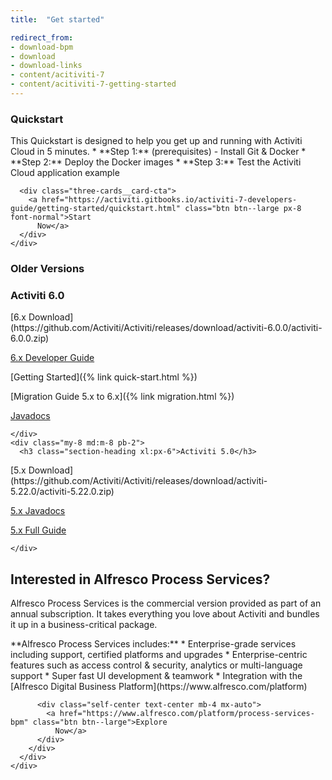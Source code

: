 ```yaml
---
title:  "Get started"

redirect_from:
- download-bpm
- download
- download-links
- content/acitiviti-7
- content/acitiviti-7-getting-started
---
```

<div class="three-cards">
  <div class="three-cards__wrap">
    <div class="card three-cards__card">
      <h3 class="card__title">Quickstart</h3>

<div class="card__content" markdown='1'>
This Quickstart is designed to help you get up and running with Activiti
Cloud in 5 minutes.
* **Step 1:** (prerequisites) - Install Git & Docker
* **Step 2:** Deploy the Docker images
* **Step 3:** Test the Activiti Cloud application example
</div>

      <div class="three-cards__card-cta">
        <a href="https://activiti.gitbooks.io/activiti-7-developers-guide/getting-started/quickstart.html" class="btn btn--large px-8 font-normal">Start
          Now</a>
      </div>
    </div>

  </div>
</div>

<div class="wrap py-4 xl:py-16 text-center">
  <h3 class="section-heading text-center">Older Versions</h3>
  <div class="flex flex-wrap justify-around">
    <div class="my-8 md:m-8 pb-2">
      <h3 class="section-heading xl:px-6">Activiti 6.0</h3>
      
<div markdown='1'>
[6.x
Download](https://github.com/Activiti/Activiti/releases/download/activiti-6.0.0/activiti-6.0.0.zip)

[6.x Developer Guide](/userguide)

[Getting Started]({% link quick-start.html %})

[Migration Guide 5.x to 6.x]({% link migration.html %})

[Javadocs](/javadocs)
</div>
      
    </div>
    <div class="my-8 md:m-8 pb-2">
      <h3 class="section-heading xl:px-6">Activiti 5.0</h3>
      
<div markdown='1'>
[5.x
Download](https://github.com/Activiti/Activiti/releases/download/activiti-5.22.0/activiti-5.22.0.zip)

[5.x Javadocs](/javadocs)

[5.x Full
Guide](https://github.com/Activiti/Activiti/releases/tag/activiti-5.22.0)
</div>
      
    </div>
  </div>
</div>

<div class="bg-grey-light py-8 xl:py-16">
  <div class="wrap py-3 xl:pt-0">
    <div class="card border-grey">
      <h2 class="card__title text-center">Interested in Alfresco Process
        Services?</h2>
      <div class="card__content py-2 lg:pb-8 xl:px-8">
        <p>Alfresco Process Services is the commercial version provided as part of an annual subscription. It takes everything you love about Activiti and bundles it up in a business-critical package.</p>
        <div class="flex flex-wrap mt-4 justify-between">
          
<div class="mb-4 md:mr-8" markdown='1'>
**Alfresco Process Services includes:**
* Enterprise-grade services including support, certified platforms
and upgrades
* Enterprise-centric features such as access control & security,
analytics or multi-language support
* Super fast UI development & teamwork
* Integration with the [Alfresco Digital Business
Platform](https://www.alfresco.com/platform)
</div>
          
          <div class="self-center text-center mb-4 mx-auto">
            <a href="https://www.alfresco.com/platform/process-services-bpm" class="btn btn--large">Explore
              Now</a>
          </div>
        </div>
      </div>
    </div>
  </div>
</div>

